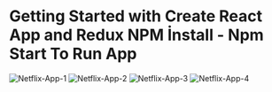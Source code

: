 # Getting Started with Create React App and Redux NPM İnstall - Npm Start To Run App 


![Netflix-App-1](https://user-images.githubusercontent.com/90987920/202921017-a9a619c9-5c62-41cf-a9c2-5c0419301690.PNG)
![Netflix-App-2](https://user-images.githubusercontent.com/90987920/202921023-ebb7a690-f7cb-4d86-a0e8-d0dffc79cca2.PNG)
![Netflix-App-3](https://user-images.githubusercontent.com/90987920/202921025-48c2c084-0f82-4d10-aa14-fa3c926577c2.PNG)
![Netflix-App-4](https://user-images.githubusercontent.com/90987920/202921029-7fb91c9a-31ce-4f6c-beae-0c395d80244c.PNG)
